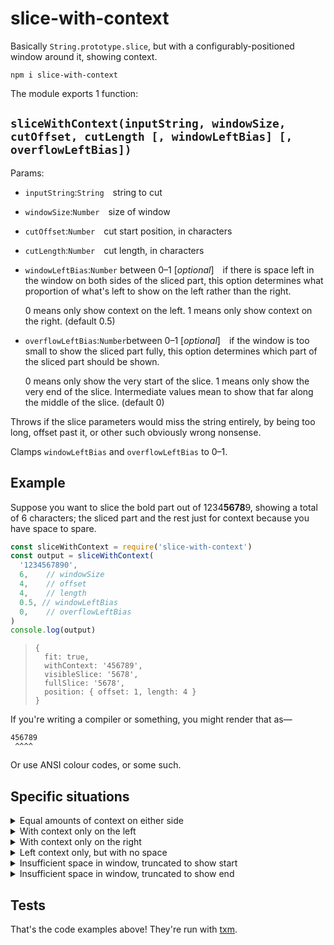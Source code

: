 # slice-with-context

Basically `String.prototype.slice`, but with a configurably-positioned window
around it, showing context.

    npm i slice-with-context

The module exports 1 function:

## `sliceWithContext(inputString, windowSize, cutOffset, cutLength [, windowLeftBias] [, overflowLeftBias])`

Params:

 - `inputString`:`String`&emsp;string to cut
 - `windowSize`:`Number`&emsp;size of window
 - `cutOffset`:`Number`&emsp;cut start position, in characters
 - `cutLength`:`Number`&emsp;cut length, in characters
 - `windowLeftBias`:`Number` between 0–1 [*optional*]&emsp;if there is space
   left in the window on both sides of the sliced part, this option determines
   what proportion of what's left to show on the left rather than the right.

   0 means only show context on the left. 1 means only show context on the
   right. (default 0.5)

 - `overflowLeftBias`:`Number`between 0–1 [*optional*]&emsp;if the window is
   too small to show the sliced part fully, this option determines which part
   of the sliced part should be shown.

   0 means only show the very start of the slice. 1 means only show the very
   end of the slice.  Intermediate values mean to show that far along the
   middle of the slice.  (default 0)

Throws if the slice parameters would miss the string entirely, by being too
long, offset past it, or other such obviously wrong nonsense.

Clamps `windowLeftBias` and `overflowLeftBias` to 0–1.

<!-- !test program
  # Replace `require` with current directory, then run with node.
  node -e "
  const stdin = require('fs').readFileSync(0, 'utf-8')
  process.stdout.write(
    stdin.replace(
      /require\('slice-with-context'\)/g,
      'require(\'.\')'))
  " | node
-->

## Example

Suppose you want to slice the bold part out of 1234<b>5678</b>9, showing a
total of 6 characters; the sliced part and the rest just for context because
you have space to spare.

<!-- !test in example -->

```js
const sliceWithContext = require('slice-with-context')
const output = sliceWithContext(
  '1234567890',
  6,    // windowSize
  4,    // offset
  4,    // length
  0.5, // windowLeftBias
  0,    // overflowLeftBias
)
console.log(output)
```

<!-- !test out example -->

> ```
> {
>   fit: true,
>   withContext: '456789',
>   visibleSlice: '5678',
>   fullSlice: '5678',
>   position: { offset: 1, length: 4 }
> }
> ```

If you're writing a compiler or something, you might render that as—

    456789
     ^^^^

Or use ANSI colour codes, or some such.

## Specific situations

<details><summary>
Equal amounts of context on either side
</summary>

<!-- !test in basic -->

```js
const sliceWithContext = require('slice-with-context')
const output = sliceWithContext(
  '1234567890',
  6,   // windowSize
  4,   // offset
  4,   // length
  0.5, // windowLeftBias
  0,   // overflowLeftBias
)
console.log(output)
```

<!-- !test out basic -->

> ```
> {
>   fit: true,
>   withContext: '456789',
>   visibleSlice: '5678',
>   fullSlice: '5678',
>   position: { offset: 1, length: 4 }
> }
> ```
</details>



<details><summary>
With context only on the left
</summary>

<!-- !test in left context only -->

```js
const sliceWithContext = require('slice-with-context')
const output = sliceWithContext(
  '1234567890',
  6, // windowSize
  4, // offset
  4, // length
  1, // windowLeftBias
  0, // overflowLeftBias
)
console.log(output)
```

<!-- !test out left context only-->

> ```
> {
>   fit: true,
>   withContext: '345678',
>   visibleSlice: '5678',
>   fullSlice: '5678',
>   position: { offset: 2, length: 4 }
> }
> ```
</details>



<details><summary>
With context only on the right
</summary>

<!-- !test in right context only -->

```js
const sliceWithContext = require('slice-with-context')
const output = sliceWithContext(
  '1234567890',
  6, // windowSize
  4, // offset
  4, // length
  0, // windowLeftBias
  0, // overflowLeftBias
)
console.log(output)
```

<!-- !test out right context only-->

> ```
> {
>   fit: true,
>   withContext: '567890',
>   visibleSlice: '5678',
>   fullSlice: '5678',
>   position: { offset: 0, length: 4 }
> }
> ```
</details>



<details><summary>
Left context only, but with no space
</summary>

<!-- !test in left context with no space -->

```js
const sliceWithContext = require('slice-with-context')
const output = sliceWithContext(
  '1234567890',
  6, // windowSize
  0, // offset
  4, // length
  1, // windowLeftBias
  0, // overflowLeftBias
)
console.log(output)
```

<!-- !test out left context with no space -->

> ```
> {
>   fit: true,
>   withContext: '123456',
>   visibleSlice: '1234',
>   fullSlice: '1234',
>   position: { offset: 0, length: 4 }
> }
> ```
</details>



<details><summary>
Insufficient space in window, truncated to show start
</summary>

<!-- !test in truncate to left -->

```js
const sliceWithContext = require('slice-with-context')
const output = sliceWithContext(
  '1234567890',
  6, // windowSize
  0, // offset
  8, // length
  1, // windowLeftBias
  1, // overflowLeftBias
)
console.log(output)
```

<!-- !test out truncate to left -->

> ```
> {
>   fit: false,
>   withContext: '123456',
>   visibleSlice: '123456',
>   fullSlice: '12345678',
>   position: { offset: 0, length: 6 }
> }
> ```
</details>



<details><summary>
Insufficient space in window, truncated to show end
</summary>

<!-- !test in truncate to right -->

```js
const sliceWithContext = require('slice-with-context')
const output = sliceWithContext(
  '1234567890',
  6, // windowSize
  0, // offset
  8, // length
  1, // windowLeftBias
  0, // overflowLeftBias
)
console.log(output)
```

<!-- !test out truncate to right -->

> ```
> {
>   fit: false,
>   withContext: '345678',
>   visibleSlice: '345678',
>   fullSlice: '12345678',
>   position: { offset: 0, length: 6 }
> }
> ```
</details>

## Tests

That's the code examples above!  They're run with
[txm](https://github.com/anko/txm).
